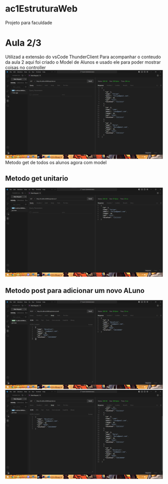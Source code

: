 # ac1EstruturaWeb
Projeto para faculdade

# Aula 2/3
Utilizad a extensão do vsCode ThunderClient
Para acompanhar o conteudo da aula 2 aqui foi criado o Model de Alunos e usado ele para poder mostrar coisas no controller
![img.png](img.png)
Metodo get de todos os alunos agora com model


## Metodo get unitario
![img_1.png](img_1.png)

## Metodo post para adicionar um novo ALuno
![img_2.png](img_2.png)
![img_3.png](img_3.png)